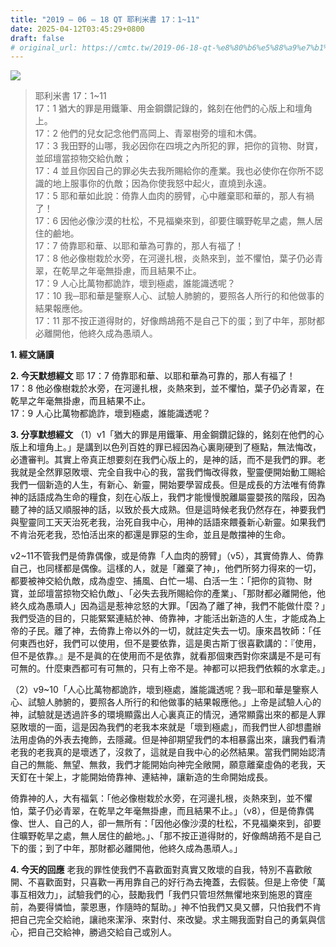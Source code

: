 ```yaml
---
title: "2019 – 06 – 18 QT 耶利米書 17：1~11"
date: 2025-04-12T03:45:29+0800
draft: false
# original_url: https://cmtc.tw/2019-06-18-qt-%e8%80%b6%e5%88%a9%e7%b1%b3%e6%9b%b8-17%ef%bc%9a111
---
```


![](/images/qt.jpg)
> 耶利米書 17：1\~11  
> 17：1 猶大的罪是用鐵筆、用金鋼鑽記錄的，銘刻在他們的心版上和壇角上。  
> 17：2 他們的兒女記念他們高岡上、青翠樹旁的壇和木偶。  
> 17：3 我田野的山哪，我必因你在四境之內所犯的罪，把你的貨物、財寶，並邱壇當掠物交給仇敵；  
> 17：4 並且你因自己的罪必失去我所賜給你的產業。我也必使你在你所不認識的地上服事你的仇敵；因為你使我怒中起火，直燒到永遠。  
> 17：5 耶和華如此說：倚靠人血肉的膀臂，心中離棄耶和華的，那人有禍了！  
> 17：6 因他必像沙漠的杜松，不見福樂來到，卻要住曠野乾旱之處，無人居住的鹼地。  
> 17：7 倚靠耶和華、以耶和華為可靠的，那人有福了！  
> 17：8 他必像樹栽於水旁，在河邊扎根，炎熱來到，並不懼怕，葉子仍必青翠，在乾旱之年毫無掛慮，而且結果不止。  
> 17：9 人心比萬物都詭詐，壞到極處，誰能識透呢？  
> 17：10 我─耶和華是鑒察人心、試驗人肺腑的，要照各人所行的和他做事的結果報應他。  
> 17：11 那不按正道得財的，好像鷓鴣菢不是自己下的蛋；到了中年，那財都必離開他，他終久成為愚頑人。

**1. 經文誦讀**

**2.  今天默想經文**
耶 17：7 倚靠耶和華、以耶和華為可靠的，那人有福了！  
17：8 他必像樹栽於水旁，在河邊扎根，炎熱來到，並不懼怕，葉子仍必青翠，在乾旱之年毫無掛慮，而且結果不止。  
17：9 人心比萬物都詭詐，壞到極處，誰能識透呢？

**3. 分享默想經文**
（1）v1「猶大的罪是用鐵筆、用金鋼鑽記錄的，銘刻在他們的心版上和壇角上。」是講到以色列百姓的罪已經因為心裏剛硬到了極點，無法悔改，必遭審判。其實上帝真正想要刻在我們心版上的，是神的話，而不是我們的罪。老我就是全然罪惡敗壞、完全自我中心的我，當我們悔改得救，聖靈便開始動工賜給我們一個新造的人生，有新心、新靈，開始要學習成長。但是成長的方法唯有倚靠神的話語成為生命的糧食，刻在心版上，我們才能慢慢脫離屬靈嬰孩的階段，因為聽了神的話又順服神的話，以致於長大成熟。但是這時候老我仍然存在，神要我們與聖靈同工天天治死老我，治死自我中心，用神的話語來餵養新心新靈。如果我們不肯治死老我，恐怕活出來的都還是罪惡的生命，並且是敵擋神的生命。

v2\~11不管我們是倚靠偶像，或是倚靠「人血肉的膀臂」（v5），其實倚靠人、倚靠自己，也同樣都是偶像。這樣的人，就是「離棄了神」，他們所努力得來的一切，都要被神交給仇敵，成為虛空、捕風、白忙一場、白活一生：「把你的貨物、財寶，並邱壇當掠物交給仇敵」、「必失去我所賜給你的產業」、「那財都必離開他，他終久成為愚頑人」因為這是惹神忿怒的大罪。「因為了離了神，我們不能做什麼？」我們受造的目的，只能緊緊連結於神、倚靠神，才能活出新造的人生，才能成為上帝的子民。離了神，去倚靠上帝以外的一切，就註定失去一切。康來昌牧師：「任何東西也好，我們可以使用，但不是要依靠，這是奧古斯丁很喜歡講的：『使用，但不是依靠。』是不是眞的在使用而不是依靠，就看那個東西對你來講是不是可有可無的。什麼東西都可有可無的，只有上帝不是。神都可以把我們依賴的水拿走。」

（2）v9\~10「人心比萬物都詭詐，壞到極處，誰能識透呢？我─耶和華是鑒察人心、試驗人肺腑的，要照各人所行的和他做事的結果報應他。」上帝是試驗人心的神，試驗就是透過許多的環境顯露出人心裏真正的情況，通常顯露出來的都是人罪惡敗壞的一面，這是因為我們的老我本來就是「壞到極處」，而我們世人卻想盡辦法用虛偽的外表去掩飾，去隱藏。但是神卻期望我們的本相暴露出來，讓我們看清老我的老我真的是壞透了，沒救了，這就是自我中心的必然結果。當我們開始認清自己的無能、無望、無救，我們才能開始向神完全敞開，願意離棄虛偽的老我，天天釘在十架上，才能開始倚靠神、連結神，讓新造的生命開始成長。

倚靠神的人，大有福氣：「他必像樹栽於水旁，在河邊扎根，炎熱來到，並不懼怕，葉子仍必青翠，在乾旱之年毫無掛慮，而且結果不止。」（v8），但是倚靠偶像、世人、自己的人，卻一無所有：「因他必像沙漠的杜松，不見福樂來到，卻要住曠野乾旱之處，無人居住的鹼地。」、「那不按正道得財的，好像鷓鴣菢不是自己下的蛋；到了中年，那財都必離開他，他終久成為愚頑人。」

**4. 今天的回應**
老我的罪性使我們不喜歡面對真實又敗壞的自我，特別不喜歡敞開、不喜歡面對，只喜歡一再用靠自己的好行為去掩蓋，去假裝。但是上帝使「萬事互相效力」，試驗我們的心，鼓勵我們「我們只管坦然無懼地來到施恩的寶座前，為要得憐恤，蒙恩惠，作隨時的幫助。」神不怕我們又臭又髒，只怕我們不肯把自己完全交給祂，讓祂來潔淨、來對付、來改變。求主賜我面對自己的勇氣與信心，把自己交給神，勝過交給自己或別人。
